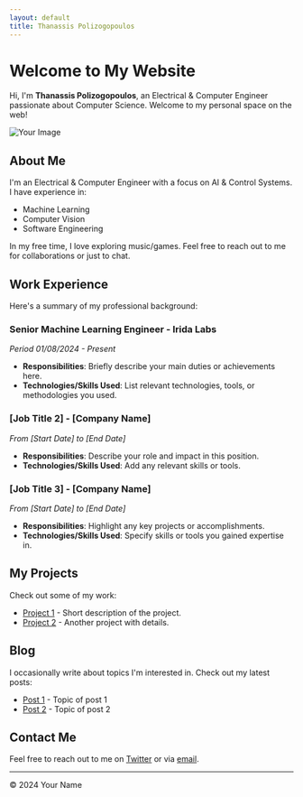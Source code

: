 ```yaml
---
layout: default
title: Thanassis Polizogopoulos
---
```


# Welcome to My Website

Hi, I'm **Thanassis Polizogopoulos**, an Electrical & Computer Engineer passionate about Computer Science. Welcome to my personal space on the web!

![Your Image](path/to/your-image.jpg)

## About Me
I'm an Electrical & Computer Engineer with a focus on AI & Control Systems. I have experience in:
- Machine Learning
- Computer Vision
- Software Engineering

In my free time, I love exploring music/games. Feel free to reach out to me for collaborations or just to chat.

## Work Experience
Here's a summary of my professional background:

### Senior Machine Learning Engineer - Irida Labs
*Period 01/08/2024 - Present*
- **Responsibilities**: Briefly describe your main duties or achievements here.
- **Technologies/Skills Used**: List relevant technologies, tools, or methodologies you used.

### [Job Title 2] - [Company Name]
*From [Start Date] to [End Date]*
- **Responsibilities**: Describe your role and impact in this position.
- **Technologies/Skills Used**: Add any relevant skills or tools.

### [Job Title 3] - [Company Name]
*From [Start Date] to [End Date]*
- **Responsibilities**: Highlight any key projects or accomplishments.
- **Technologies/Skills Used**: Specify skills or tools you gained expertise in.

## My Projects
Check out some of my work:
- [Project 1](https://github.com/your-username/project1) - Short description of the project.
- [Project 2](https://github.com/your-username/project2) - Another project with details.

## Blog
I occasionally write about topics I'm interested in. Check out my latest posts:
- [Post 1](https://link-to-post) - Topic of post 1
- [Post 2](https://link-to-post) - Topic of post 2

## Contact Me
Feel free to reach out to me on [Twitter](https://twitter.com/yourhandle) or via [email](mailto:your-email@example.com).

---
© 2024 Your Name
